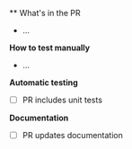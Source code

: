 ** What's in the PR

* ...

**How to test manually**

* ...

**Automatic testing**

* [ ] PR includes unit tests

**Documentation**

* [ ] PR updates documentation
